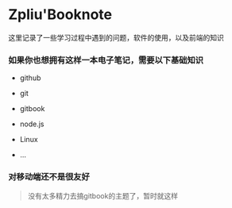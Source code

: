 # Zpliu'Booknote

这里记录了一些学习过程中遇到的问题，软件的使用，以及前端的知识

### 如果你也想拥有这样一本电子笔记，需要以下基础知识

+ github 

+ git

+ gitbook

+ node.js

+ Linux

+ ...

### 对移动端还不是很友好

> 没有太多精力去搞gitbook的主题了，暂时就这样

  


